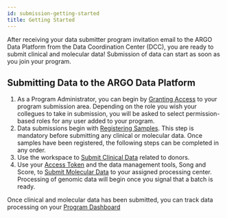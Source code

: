 ```yaml
---
id: submission-getting-started
title: Getting Started
---
```



After receiving your data submitter program invitation email to the ARGO Data Platform from the Data Coordination Center (DCC), you are ready to submit clinical and molecular data! Submission of data can start as soon as you join your program.

## Submitting Data to the ARGO Data Platform
1. As a Program Administrator, you can begin by [Granting Access](managing-program-access) to your program submission area. Depending on the role you wish your collegues to take in submission, you will be asked to select permission-based roles for any user added to your program.
1. Data submissions begin with [Registering Samples](registering-samples).  This step is mandatory before submitting any clinical or molecular data. Once samples have been registered, the following steps can be completed in any order.
1. Use the workspace to [Submit Clinical Data](submitting-clinical-data) related to donors.  
1. Use your [Access Token](user-profile-and-token) and the data management tools, Song and Score, to [Submit Molecular Data](submitting-molecular-data) to your assigned processing center.  Processing of genomic data will begin once you signal that a batch is ready.

Once clinical and molecular data has been submitted, you can track data processing on your [Program Dashboard](/linktootherdocpagexxxxx)
